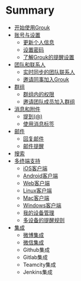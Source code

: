 # Summary

* [开始使用Grouk](README.md)
* [账号与设置](account_and_setting.md)
   * [更新个人信息](update_user_profile.md)
   * [设置密码](setting_password.md)
   * [了解Grouk的提醒设置](understanding_grouk_notifications.md)
* [团队和联系人](team_and_contact.md)
   * [实时同步的团队联系人](understanding_grouk_contact.md)
   * [邀请同事加入Grouk](inviting_new_members.md)
* [群组](group.md)
   * [群组内的权限](group_member_privilege.md)
   * [邀请团队成员加入群组](invite_team_members_join_group.md)
* [消息和附件](message_and_attachment.md)
   * [提到(@)](mention.md)
   * [使用消息标签](using_message_tag.md)
* [邮件](email.md)
   * [回复邮件](reply_email.md)
   * [邮件提醒](email_notification.md)
* [搜索](search.md)
* [多终端支持](client.md)
   * [iOS客户端](ios_client.md)
   * [Android客户端](android_client.md)
   * [Web客户端](web_client.md)
   * [Linux客户端](linux_client.md)
   * [Mac客户端](mac_client.md)
   * [Windows客户端](windows_client.md)
   * [我的设备管理](my_devices.md)
   * [多设备的提醒规则](multi-devices-notification.md)
* [集成](integration.md)
   * [微博集成](integration_weibo.md)
   * [微信集成](integration_weichat.md)
   * Github集成
   * Gitlab集成
   * Teamcity集成
   * Jenkins集成

